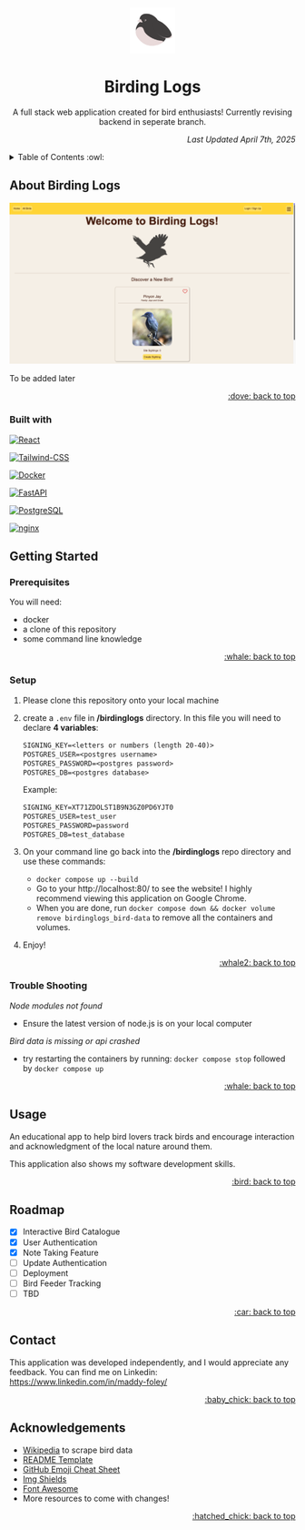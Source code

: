 <a id="readme-top"></a>
<br />
<div align="center">
    <img src="./assets/images/junco.png" alt="Logo" width="80" height="80">
  </a>

  <h1 align="center">Birding Logs</h2>

  <p align="center">
    A full stack web application created for bird enthusiasts!
    Currently revising backend in seperate branch.
    <p align="right"><i>Last Updated April 7th, 2025</i></p>

</div>

<details>
  <summary>Table of Contents :owl: </summary>
  <ol>
    <li>
      <a href="#about-birding-logs">About Birding Logs</a>
      <ul>
        <li><a href="#built-with">Built With</a></li>
      </ul>
    </li>
    <li>
      <a href="#getting-started">Getting Started</a>
      <ul>
        <li><a href="#prerequisites">Prerequisites</a></li>
        <li><a href="#setup">Setup</a></li>
        <li><a href="#trouble-shooting">Trouble Shooting</a></li>
      </ul>
    </li>
    <li><a href="#usage">Usage</a></li>
    <li><a href="#roadmap">Roadmap</a></li>
    <li><a href="#contact">Contact</a></li>
    <li><a href="#acknowledgements">Acknowledgements</a></li>
  </ol>
</details>



## About Birding Logs
<img src="./assets/images/homescreen.png">

<p>To be added later</p>

<p align="right"><a href="#readme-top">:dove: back to top</a></p>

### Built with
[![React][React.js]][React-url]

[![Tailwind-CSS][Tailwind-CSS]][Tailwind-url]

[![Docker][DOCKER]][Docker-url]

[![FastAPI][FastAPI]][FastAPI-url]

[![PostgreSQL][PostgreSQL]][Postgres-url]

[![nginx][nginx]][nginx-url]


## Getting Started

### Prerequisites
You will need:
- docker
- a clone of this repository
- some command line knowledge
<p align="right"><a href="#readme-top">:whale: back to top</a></p>

### Setup
 1. Please clone this repository onto your local machine

 2. create a ```.env``` file in **/birdinglogs** directory. In this file you will need to declare **4 variables**:
    ```
    SIGNING_KEY=<letters or numbers (length 20-40)>
    POSTGRES_USER=<postgres username>
    POSTGRES_PASSWORD=<postgres password>
    POSTGRES_DB=<postgres database>
    ```

    Example:
    ```
    SIGNING_KEY=XT71ZDOLST1B9N3GZ0PD6YJT0
    POSTGRES_USER=test_user
    POSTGRES_PASSWORD=password
    POSTGRES_DB=test_database
    ```
 3. On your command line go back into the **/birdinglogs** repo directory and use these commands:
    -   ```docker compose up --build```
    -   Go to your http://localhost:80/ to see the website! I highly recommend viewing this application on Google Chrome.
    -   When you are done, run ```docker compose down && docker volume remove birdinglogs_bird-data``` to remove all the containers and volumes.
 4. Enjoy!
<p align="right"><a href="#readme-top">:whale2: back to top</a></p>

### Trouble Shooting
<i>Node modules not found</i>
- Ensure the latest version of node.js is on your local computer

<i>Bird data is missing or api crashed</i>
- try restarting the containers by running:  ```docker compose stop``` followed by ```docker compose up```
<p align="right"><a href="#readme-top">:whale: back to top</a></p>

## Usage

An educational app to help bird lovers track birds and encourage interaction and acknowledgment of the local nature around them.

This application also shows my software development skills.
<p align="right"><a href="#readme-top">:bird: back to top</a></p>

<!-- ROADMAP -->
## Roadmap
- [x] Interactive Bird Catalogue
- [x] User Authentication
- [x] Note Taking Feature
- [ ] Update Authentication
- [ ] Deployment
- [ ] Bird Feeder Tracking
- [ ] TBD
<p align="right"><a href="#readme-top">:car: back to top</a></p>

## Contact

This application was developed independently, and I would appreciate any feedback. You can find me on Linkedin:
https://www.linkedin.com/in/maddy-foley/
<p align="right"><a href="#readme-top">:baby_chick: back to top</a></p>

## Acknowledgements
- [Wikipedia](https://www.wikipedia.org/) to scrape bird data
- [README Template](https://github.com/othneildrew/Best-README-Template)
- [GitHub Emoji Cheat Sheet](https://www.webpagefx.com/tools/emoji-cheat-sheet)
- [Img Shields](https://shields.io)
- [Font Awesome](https://fontawesome.com/)
- More resources to come with changes!
<p align="right"><a href="#readme-top">:hatched_chick: back to top</a></p>


<!-- variables -->

[React.js]: https://img.shields.io/badge/React-20232A?style=for-the-badge&logo=react&logoColor=61DAFB
[React-url]: https://reactjs.org/
[FastAPI]: https://img.shields.io/badge/FastAPI-005571?style=for-the-badge&logo=fastapi
[FastAPI-url]: https://fastapi.tiangolo.com/
[PostgreSQL]: https://img.shields.io/badge/postgresql-4169e1?style=for-the-badge&logo=postgresql&logoColor=white
[Postgres-url]: https://www.postgresql.org/
[DOCKER]: https://img.shields.io/badge/docker-257bd6?style=for-the-badge&logo=docker&logoColor=white
[Docker-url]: https://www.docker.com/
[Tailwind-CSS]: https://img.shields.io/badge/Tailwind_CSS-grey?style=for-the-badge&logo=tailwind-css&logoColor=38B2AC
[Tailwind-url]: https://tailwindcss.com/
[nginx]: https://img.shields.io/badge/Nginx-009639?logo=nginx&logoColor=white&style=for-the-badge
[nginx-url]: https://nginx.org/
